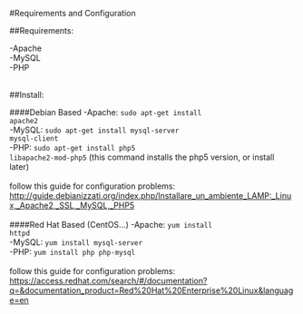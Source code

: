 #Requirements and Configuration

##Requirements:

-Apache<br/>
-MySQL<br/>
-PHP<br/>
<br/>

##Install:

####Debian Based
-Apache: <code>sudo apt-get install apache2</code><br/>
-MySQL: <code>sudo apt-get install mysql-server mysql-client</code><br/>
-PHP: <code>sudo apt-get install php5 libapache2-mod-php5</code> (this command installs the php5 version, or install later)<br/>
<br/>
follow this guide for configuration problems: <link>http://guide.debianizzati.org/index.php/Installare_un_ambiente_LAMP:_Linux,_Apache2,_SSL,_MySQL,_PHP5</link><br/>
<br/>
####Red Hat Based (CentOS...)
-Apache: <code>yum install httpd</code><br/>
-MySQL: <code>yum install mysql-server</code><br/>
-PHP: <code>yum install php php-mysql</code><br/>
<br/>
follow this guide for configuration problems: <link>https://access.redhat.com/search/#/documentation?q=&documentation_product=Red%20Hat%20Enterprise%20Linux&language=en</link>
